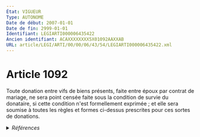 ```yaml
---
État: VIGUEUR
Type: AUTONOME
Date de début: 2007-01-01
Date de fin: 2999-01-01
Identifiant: LEGIARTI000006435422
Ancien identifiant: ACAXXXXXXXX5X01092AAXXAB
URL: article/LEGI/ARTI/00/00/06/43/54/LEGIARTI000006435422.xml
---
```


<h1>Article 1092</h1>

Toute donation entre vifs de biens présents, faite entre époux par contrat de
mariage, ne sera point censée faite sous la condition de survie du donataire, si
cette condition n'est formellement exprimée ; et elle sera soumise à toutes les
règles et formes ci-dessus prescrites pour ces sortes de donations.


<details>
  <summary><em>Références</em></summary>

  <h2>Articles faisant référence à l'article</h2>
  
  <ul>
    <li>
      <a href="https://legal.tricoteuses.fr//redirection/LEGIARTI000006284843?vers=git&vers=legifrance">LOI n° 2006-728 du 23 juin 2006 portant réforme des successions et des libéralités - article 9 ENTIEREMENT_MODIF</a> MODIFICATION cible
    </li>
  </ul>
  
  <h2>Références faites par l'article</h2>
  
  <ul>
    <li>
      2006-06-23 MODIFICATION source <a href="https://legal.tricoteuses.fr//redirection/LEGIARTI000006284843?vers=git&vers=legifrance">LOI n° 2006-728 du 23 juin 2006 portant réforme des successions et des libéralités - article 9 ENTIEREMENT_MODIF</a>
    </li>
  </ul>
</details>
